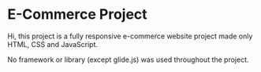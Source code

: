 # E-Commerce Project


Hi, this project is a fully responsive e-commerce website project made only HTML, CSS and JavaScript.

No framework or library (except glide.js) was used throughout the project.

